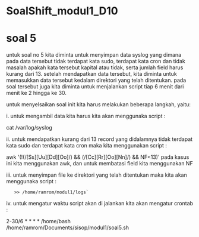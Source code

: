 # SoalShift_modul1_D10

# soal 5
untuk soal no 5 kita diminta untuk menyimpan data syslog yang dimana pada data tersebut tidak terdapat kata sudo, terdapat kata cron dan tidak masalah apakah kata tersebut kapital atau tidak, serta jumlah field harus kurang dari 13. setelah mendapatkan data tersebut, kita diminta untuk memasukkan data tersebut kedalam direktori yang telah ditentukan. pada soal tersebut juga kita diminta untuk menjalankan script tiap 6 menit dari menit ke 2 hingga ke 30.

untuk menyelsaikan soal init kita harus melakukan beberapa langkah, yaitu:

i. untuk mengambil data kita harus kita akan menggunaka script :
   
   cat /var/log/syslog
 
ii. untuk mendapatkan kurang dari 13 record yang didalamnya tidak terdapat kata sudo dan terdapat kata cron maka kita menggunakan script :

   awk '(!(/[Ss][Uu][Dd][Oo]/) && (/[Cc][Rr][Oo][Nn]/) && NF<13)'
   pada kasus ini kita menggunakan awk, dan untuk membatasi field kita menggunakan NF
 
iii. untuk menyimpan file ke direktori yang telah ditentukan maka kita akan menggunaka script :

       >> /home/ramrom/modul1/logs`
       
iv. untuk mengatur waktu script akan di jalankan kita akan mengatur crontab :

   2-30/6 * * * * /home/bash /home/ramrom/Documents/sisop/modul1/soal5.sh
